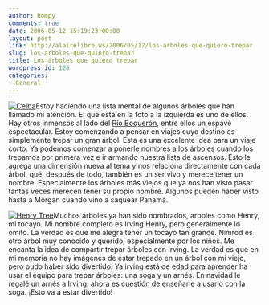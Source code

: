 ```yaml
---
author: Rompy
comments: true
date: 2006-05-12 15:19:23+00:00
layout: post
link: http://alairelibre.ws/2006/05/12/los-arboles-que-quiero-trepar
slug: los-arboles-que-quiero-trepar
title: Los árboles que quiero trepar
wordpress_id: 126
categories:
- General
---
```


[![Ceiba](http://alairelibre.ws/gallery/d/8675-4/P2140014.JPG)](http://alairelibre.ws/gallery/v/Boqueron/P2140014.JPG.html)Estoy haciendo una lista mental de algunos árboles que han llamado mi atención. El que está en la foto a la izquierda es uno de ellos. Hay otros inmensos al lado del [Río Boquerón](http://alairelibre.ws/wp-content/uploads/2006/05/Scan3.jpg), entre ellos un espavé espectacular. Estoy comenzando a pensar en viajes cuyo destino es simplemente trepar un gran árbol. Esta es una excelente idea para un viaje corto. Ya podemos comenzar a ponerle nombres a los árboles cuando los trepamos por primera vez e ir armando nuestra lista de ascensos. Esto le agrega una dimensión nueva al tema y nos relaciona directamente con cada árbol, qué, después de todo, también es un ser vivo y merece tener un nombre. Especialmente los árboles más viejos que ya nos han visto pasar tantas veces merecen tener su propio nombre. Algunos pueden haber visto hasta a Morgan cuando vino a saquear Panamá.

[![Henry Tree](http://alairelibre.ws/wp-content/uploads/2006/05/henry-tree.thumbnail.jpg)](http://alairelibre.ws/wp-content/uploads/2006/05/henry-tree.jpg)Muchos árboles ya han sido nombrados, arboles como Henry, mi tocayo. Mi nombre completo es Irving Henry, pero generalmente lo omito. La verdad es que me alegra tener un tocayo tan grande. Nimrod es otro árbol muy conocido y querido, especialmente por los niños. Me encanta la idea de compartir trepar árboles con Irving. La verdad es que en mi memoria no hay imágenes de estar trepado en un árbol con mi viejo, pero pudo haber sido divertido. Ya irving está de edad para aprender ha usar el equipo para trepar árboles: una soga y un arnés. En navidad le regalé un arnés a Irving, ahora es cuestión de enseñarle a usarlo con la soga. ¡Esto va a estar divertido!
